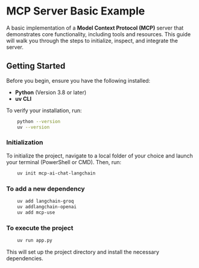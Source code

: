 # MCP Server Basic Example

A basic implementation of a **Model Context Protocol (MCP)** server that demonstrates core functionality, including tools and resources. This guide will walk you through the steps to initialize, inspect, and integrate the server.

## Getting Started

Before you begin, ensure you have the following installed:

- **Python** (Version 3.8 or later)
- **uv CLI**

To verify your installation, run:
```bash
    python --version
    uv --version
```

### Initialization

To initialize the project, navigate to a local folder of your choice and launch your terminal (PowerShell or CMD). Then, run:

```bash
    uv init mcp-ai-chat-langchain
``` 

### To add a new dependency 

```bash
    uv add langchain-groq
    uv addlangchain-openai
    uv add mcp-use
``` 

### To execute the project

```bash
    uv run app.py
```

This will set up the project directory and install the necessary dependencies.